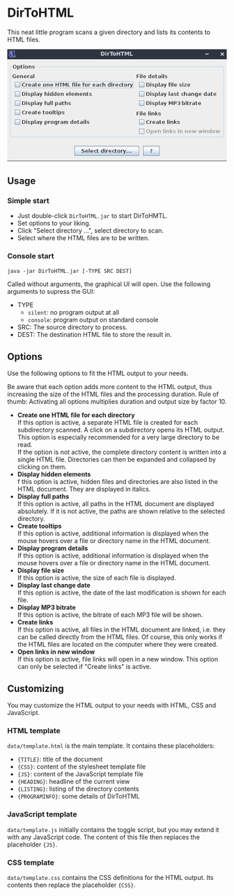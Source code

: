 # DirToHTML
This neat little program scans a given directory and lists its contents to HTML files.

![screenshot.png](/screenshot.png?raw=true "DirToHTML screenshot")

## Usage
### Simple start
- Just double-click `DirToHTML.jar` to start DirToHMTL.
- Set options to your liking.
- Click "Select directory ...", select directory to scan.
- Select where the HTML files are to be written.
### Console start
    java -jar DirToHTML.jar [-TYPE SRC DEST]

Called without arguments, the graphical UI will open. Use the following arguments to supress the GUI:
- TYPE
  - `silent`: no program output at all
  - `console`: program output on standard console
- SRC: The source directory to process.
- DEST: The destination HTML file to store the result in.

## Options
Use the following options to fit the HTML output to your needs. 

Be aware that each option adds more content to the HTML output, thus increasing the size of the HTML files and the processing duration. Rule of thumb: Activating all options multiplies duration and output size by factor 10.
- __Create one HTML file for each directory__<br>If this option is active, a separate HTML file is created for each subdirectory scanned. A click on a subdirectory opens its HTML output.<br>This option is especially recommended for a very large directory to be read.<br>If the option is not active, the complete directory content is written into a single HTML file. Directories can then be expanded and collapsed by clicking on them.
- __Display hidden elements__<br>f this option is active, hidden files and directories are also listed in the HTML document. They are displayed in italics.
- __Display full paths__<br>If this option is active, all paths in the HTML document are displayed absolutely. If it is not active, the paths are shown relative to the selected directory.
- __Create tooltips__<br>If this option is active, additional information is displayed when the mouse hovers over a file or directory name in the HTML document.
- __Display program details__<br>If this option is active, additional information is displayed when the mouse hovers over a file or directory name in the HTML document.
- __Display file size__<br>If this option is active, the size of each file is displayed.
- __Display last change date__<br>If this option is active, the date of the last modification is shown for each file.
- __Display MP3 bitrate__<br>If this option is active, the bitrate of each MP3 file will be shown.
- __Create links__<br>If this option is active, all files in the HTML document are linked, i.e. they can be called directly from the HTML files. Of course, this only works if the HTML files are located on the computer where they were created.
- __Open links in new window__<br>If this option is active, file links will open in a new window. This option can only be selected if "Create links" is active.

## Customizing
You may customize the HTML output to your needs with HTML, CSS and JavaScript.

### HTML template
`data/template.html` is the main template. It contains these placeholders:
- `{TITLE}`: title of the document
- `{CSS}`: content of the stylesheet template file
- `{JS}`: content of the JavaScript template file
- `{HEADING}`: headline of the current view
- `{LISTING}`: listing of the directory contents
- `{PROGRAMINFO}`: some details of DirToHTML
### JavaScript template
`data/template.js` initially contains the toggle script, but you may extend it with any JavaScript code. The content of this file then replaces the placeholder `{JS}`.

### CSS template
`data/template.css` contains the CSS definitions for the HTML output. Its contents then replace the placeholder `{CSS}`.
